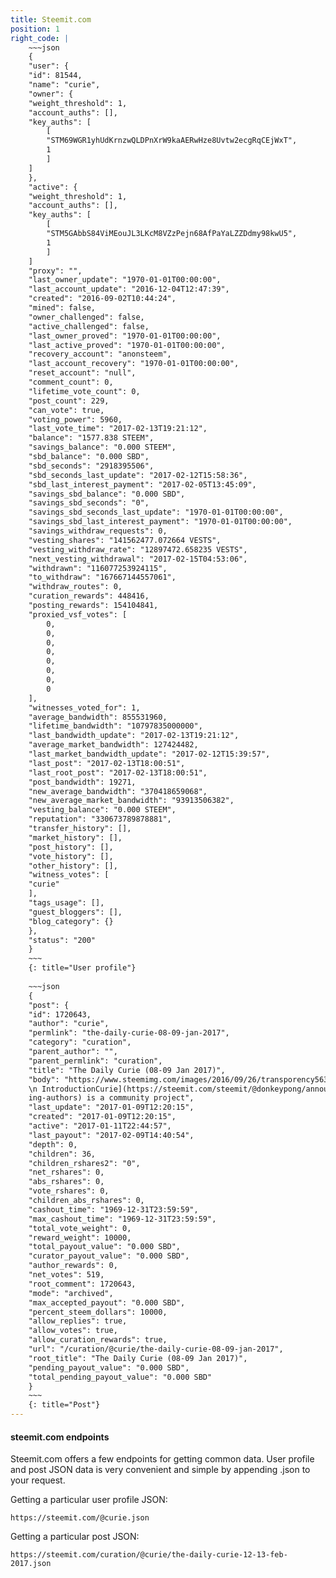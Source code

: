 ```yaml
---
title: Steemit.com
position: 1
right_code: |
    ~~~json
    {
    "user": {
    "id": 81544,
    "name": "curie",
    "owner": {
    "weight_threshold": 1,
    "account_auths": [],
    "key_auths": [
        [
        "STM69WGR1yhUdKrnzwQLDPnXrW9kaAERwHze8Uvtw2ecgRqCEjWxT",
        1
        ]
    ]
    },
    "active": {
    "weight_threshold": 1,
    "account_auths": [],
    "key_auths": [
        [
        "STM5GAbbS84ViMEouJL3LKcM8VZzPejn68AfPaYaLZZDdmy98kwU5",
        1
        ]
    ]
    "proxy": "",
    "last_owner_update": "1970-01-01T00:00:00",
    "last_account_update": "2016-12-04T12:47:39",
    "created": "2016-09-02T10:44:24",
    "mined": false,
    "owner_challenged": false,
    "active_challenged": false,
    "last_owner_proved": "1970-01-01T00:00:00",
    "last_active_proved": "1970-01-01T00:00:00",
    "recovery_account": "anonsteem",
    "last_account_recovery": "1970-01-01T00:00:00",
    "reset_account": "null",
    "comment_count": 0,
    "lifetime_vote_count": 0,
    "post_count": 229,
    "can_vote": true,
    "voting_power": 5960,
    "last_vote_time": "2017-02-13T19:21:12",
    "balance": "1577.838 STEEM",
    "savings_balance": "0.000 STEEM",
    "sbd_balance": "0.000 SBD",
    "sbd_seconds": "2918395506",
    "sbd_seconds_last_update": "2017-02-12T15:58:36",
    "sbd_last_interest_payment": "2017-02-05T13:45:09",
    "savings_sbd_balance": "0.000 SBD",
    "savings_sbd_seconds": "0",
    "savings_sbd_seconds_last_update": "1970-01-01T00:00:00",
    "savings_sbd_last_interest_payment": "1970-01-01T00:00:00",
    "savings_withdraw_requests": 0,
    "vesting_shares": "141562477.072664 VESTS",
    "vesting_withdraw_rate": "12897472.658235 VESTS",
    "next_vesting_withdrawal": "2017-02-15T04:53:06",
    "withdrawn": "116077253924115",
    "to_withdraw": "167667144557061",
    "withdraw_routes": 0,
    "curation_rewards": 448416,
    "posting_rewards": 154104841,
    "proxied_vsf_votes": [
        0,
        0,
        0,
        0,
        0,
        0,
        0,
        0
    ],
    "witnesses_voted_for": 1,
    "average_bandwidth": 855531960,
    "lifetime_bandwidth": "10797835000000",
    "last_bandwidth_update": "2017-02-13T19:21:12",
    "average_market_bandwidth": 127424482,
    "last_market_bandwidth_update": "2017-02-12T15:39:57",
    "last_post": "2017-02-13T18:00:51",
    "last_root_post": "2017-02-13T18:00:51",
    "post_bandwidth": 19271,
    "new_average_bandwidth": "370418659068",
    "new_average_market_bandwidth": "93913506382",
    "vesting_balance": "0.000 STEEM",
    "reputation": "330673789878881",
    "transfer_history": [],
    "market_history": [],
    "post_history": [],
    "vote_history": [],
    "other_history": [],
    "witness_votes": [
    "curie"
    ],
    "tags_usage": [],
    "guest_bloggers": [],
    "blog_category": {}
    },
    "status": "200"
    }  
    ~~~
    {: title="User profile"} 
    
    ~~~json
    {
    "post": {
    "id": 1720643,
    "author": "curie",
    "permlink": "the-daily-curie-08-09-jan-2017",
    "category": "curation",
    "parent_author": "",
    "parent_permlink": "curation",
    "title": "The Daily Curie (08-09 Jan 2017)",
    "body": "https://www.steemimg.com/images/2016/09/26/transporency5631977a38.png)</center>
    \n IntroductionCurie](https://steemit.com/steemit/@donkeypong/announcing-project-curie-bringing-rewards-and-recognition-to-steemit-s-undiscovered-and-emerg
    ing-authors) is a community project",
    "last_update": "2017-01-09T12:20:15",
    "created": "2017-01-09T12:20:15",
    "active": "2017-01-11T22:44:57",
    "last_payout": "2017-02-09T14:40:54",
    "depth": 0,
    "children": 36,
    "children_rshares2": "0",
    "net_rshares": 0,
    "abs_rshares": 0,
    "vote_rshares": 0,
    "children_abs_rshares": 0,
    "cashout_time": "1969-12-31T23:59:59",
    "max_cashout_time": "1969-12-31T23:59:59",
    "total_vote_weight": 0,
    "reward_weight": 10000,
    "total_payout_value": "0.000 SBD",
    "curator_payout_value": "0.000 SBD",
    "author_rewards": 0,
    "net_votes": 519,
    "root_comment": 1720643,
    "mode": "archived",
    "max_accepted_payout": "0.000 SBD",
    "percent_steem_dollars": 10000,
    "allow_replies": true,
    "allow_votes": true,
    "allow_curation_rewards": true,
    "url": "/curation/@curie/the-daily-curie-08-09-jan-2017",
    "root_title": "The Daily Curie (08-09 Jan 2017)",
    "pending_payout_value": "0.000 SBD",
    "total_pending_payout_value": "0.000 SBD"
    }
    ~~~  
    {: title="Post"}   
---
```


#### steemit.com endpoints

Steemit.com offers a few endpoints for getting common data. User profile and post JSON data is very convenient and simple by appending .json
to your request. 

Getting a particular user profile JSON:

```
https://steemit.com/@curie.json
```

Getting a particular post JSON:

```
https://steemit.com/curation/@curie/the-daily-curie-12-13-feb-2017.json
```
